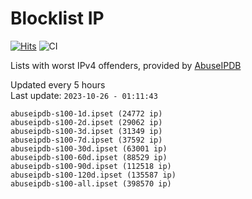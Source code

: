 # Blocklist IP

[![Hits](https://hits.seeyoufarm.com/api/count/incr/badge.svg?url=https%3A%2F%2Fgithub.com%2Fborestad%2Fblocklist-ip%2F&count_bg=%2379C83D&title_bg=%23555555&icon=&icon_color=%23E7E7E7&title=hits&edge_flat=false)](https://hits.seeyoufarm.com)  ![CI](https://img.shields.io/github/workflow/status/borestad/blocklist-ip/CI?style=flat-square)

Lists with worst IPv4 offenders, provided by [AbuseIPDB](https://www.abuseipdb.com/)

<!-- FOOTER-PLACEHOLDER -->
Updated every 5 hours<br>
Last update: `2023-10-26 - 01:11:43`
```
abuseipdb-s100-1d.ipset (24772 ip)
abuseipdb-s100-2d.ipset (29062 ip)
abuseipdb-s100-3d.ipset (31349 ip)
abuseipdb-s100-7d.ipset (37592 ip)
abuseipdb-s100-30d.ipset (63001 ip)
abuseipdb-s100-60d.ipset (88529 ip)
abuseipdb-s100-90d.ipset (112518 ip)
abuseipdb-s100-120d.ipset (135587 ip)
abuseipdb-s100-all.ipset (398570 ip)
```
